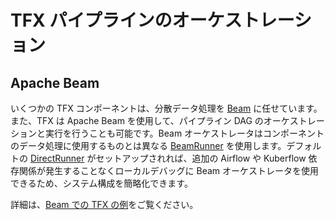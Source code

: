 # TFX パイプラインのオーケストレーション

## Apache Beam

いくつかの TFX コンポーネントは、分散データ処理を [Beam](beam.md) に任せています。また、TFX は Apache Beam を使用して、パイプライン DAG のオーケストレーションと実行を行うことも可能です。Beam オーケストレータはコンポーネントのデータ処理に使用するものとは異なる [BeamRunner](https://beam.apache.org/documentation/runners/capability-matrix/) を使用します。デフォルトの [DirectRunner](https://beam.apache.org/documentation/runners/direct/) がセットアップされれば、追加の Airflow や Kuberflow 依存関係が発生することなくローカルデバッグに Beam オーケストレータを使用できるため、システム構成を簡略化できます。

詳細は、[Beam での TFX の例](https://github.com/tensorflow/tfx/blob/master/tfx/examples/chicago_taxi_pipeline/taxi_pipeline_beam.py)をご覧ください。
